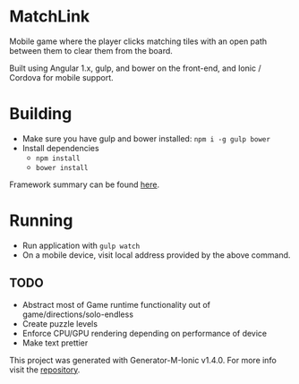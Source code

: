 # MatchLink
Mobile game where the player clicks matching tiles with an open path between them to clear them from the board.

Built using Angular 1.x, gulp, and bower on the front-end, and Ionic / Cordova for mobile support.

# Building
- Make sure you have gulp and bower installed: `npm i -g gulp bower`
- Install dependencies
  * `npm install`
  * `bower install`

Framework summary can be found [here](https://github.com/mwaylabs/generator-m-ionic/blob/master/docs/intro/quick_start.md).

# Running
- Run application with `gulp watch`
- On a mobile device, visit local address provided by the above command.

## TODO
- Abstract most of Game runtime functionality out of game/directions/solo-endless
- Create puzzle levels
- Enforce CPU/GPU rendering depending on performance of device
- Make text prettier

This project was generated with Generator-M-Ionic v1.4.0. For more info visit the [repository](https://github.com/mwaylabs/generator-m-ionic).
